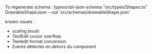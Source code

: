 To regenerate schema :
typescript-json-schema "src/types/Shapes.ts" DrawableShapeJson --out 'src/schemas/drawableShape.json'

known issues :

- scaling brush
- TextEdit cursor overflow
- Textedit format conversion
- Events détéctés en dehors du component
